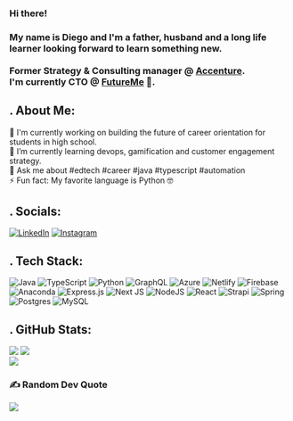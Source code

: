 ### Hi there! 
### My name is Diego and I'm a father, husband and a long life learner looking forward to learn something new. <br/><br/> Former Strategy & Consulting manager @ [Accenture](https://www.accenture.com/br-pt). <br/>I'm currently CTO @ [FutureMe](https://futureme.tech) 👋. 

## . About Me:
🔭 I'm currently working on building the future of career orientation for students in high school. <br>🌱 I’m currently learning devops, gamification and customer engagement strategy.<br>💬 Ask me about #edtech #career #java #typescript #automation<br>⚡ Fun fact: My favorite language is Python 🤓


## . Socials:
[![LinkedIn](https://img.shields.io/badge/LinkedIn-%230077B5.svg?logo=linkedin&logoColor=white)](https://linkedin.com/in/diegoafaguiar) [![Instagram](https://img.shields.io/badge/Instagram-%23E4405F.svg?logo=Instagram&logoColor=white)](https://instagram.com/diegoafaguiar) 


## . Tech Stack:
![Java](https://img.shields.io/badge/java-%23ED8B00.svg?style=flat&logo=java&logoColor=white) ![TypeScript](https://img.shields.io/badge/typescript-%23007ACC.svg?style=flat&logo=typescript&logoColor=white) ![Python](https://img.shields.io/badge/python-3670A0?style=flat&logo=python&logoColor=ffdd54) ![GraphQL](https://img.shields.io/badge/-GraphQL-E10098?style=flat&logo=graphql&logoColor=white) ![Azure](https://img.shields.io/badge/azure-%230072C6.svg?style=flat&logo=azure-devops&logoColor=white) ![Netlify](https://img.shields.io/badge/netlify-%23000000.svg?style=flat&logo=netlify&logoColor=#00C7B7) ![Firebase](https://img.shields.io/badge/firebase-%23039BE5.svg?style=flat&logo=firebase) ![Anaconda](https://img.shields.io/badge/Anaconda-%2344A833.svg?style=flat&logo=anaconda&logoColor=white) ![Express.js](https://img.shields.io/badge/express.js-%23404d59.svg?style=flat&logo=express&logoColor=%2361DAFB) ![Next JS](https://img.shields.io/badge/Next-black?style=flat&logo=next.js&logoColor=white) ![NodeJS](https://img.shields.io/badge/node.js-6DA55F?style=flat&logo=node.js&logoColor=white) ![React](https://img.shields.io/badge/react-%2320232a.svg?style=flat&logo=react&logoColor=%2361DAFB) ![Strapi](https://img.shields.io/badge/strapi-%232E7EEA.svg?style=flat&logo=strapi&logoColor=white) ![Spring](https://img.shields.io/badge/spring-%236DB33F.svg?style=flat&logo=spring&logoColor=white) ![Postgres](https://img.shields.io/badge/postgres-%23316192.svg?style=flat&logo=postgresql&logoColor=white) ![MySQL](https://img.shields.io/badge/mysql-%2300f.svg?style=flat&logo=mysql&logoColor=white)


## . GitHub Stats:
![](https://github-readme-stats.vercel.app/api?username=diegoafaguiar&theme=vision-friendly-dark&hide_border=false&include_all_commits=false&count_private=false)
![](https://github-readme-streak-stats.herokuapp.com/?user=diegoafaguiar&theme=vision-friendly-dark&hide_border=false)<br/>
![](https://github-readme-stats.vercel.app/api/top-langs/?username=diegoafaguiar&theme=vision-friendly-dark&hide_border=false&include_all_commits=false&count_private=false&layout=compact)

### ✍️ Random Dev Quote
![](https://quotes-github-readme.vercel.app/api?type=horizontal&theme=dark)
